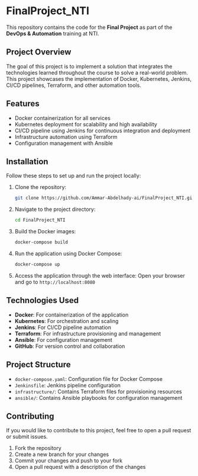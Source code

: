 
# FinalProject_NTI

This repository contains the code for the **Final Project** as part of the **DevOps & Automation** training at NTI.

## Project Overview

The goal of this project is to implement a solution that integrates the technologies learned throughout the course to solve a real-world problem. This project showcases the implementation of Docker, Kubernetes, Jenkins, CI/CD pipelines, Terraform, and other automation tools.

## Features

- Docker containerization for all services
- Kubernetes deployment for scalability and high availability
- CI/CD pipeline using Jenkins for continuous integration and deployment
- Infrastructure automation using Terraform
- Configuration management with Ansible

## Installation

Follow these steps to set up and run the project locally:

1. Clone the repository:
   ```bash
   git clone https://github.com/Ammar-Abdelhady-ai/FinalProject_NTI.git
   ```

2. Navigate to the project directory:
   ```bash
   cd FinalProject_NTI
   ```

3. Build the Docker images:
   ```bash
   docker-compose build
   ```

4. Run the application using Docker Compose:
   ```bash
   docker-compose up
   ```

5. Access the application through the web interface:
   Open your browser and go to `http://localhost:8080`

## Technologies Used

- **Docker**: For containerization of the application
- **Kubernetes**: For orchestration and scaling
- **Jenkins**: For CI/CD pipeline automation
- **Terraform**: For infrastructure provisioning and management
- **Ansible**: For configuration management
- **GitHub**: For version control and collaboration

## Project Structure

- `docker-compose.yaml`: Configuration file for Docker Compose
- `Jenkinsfile`: Jenkins pipeline configuration
- `infrastructure/`: Contains Terraform files for provisioning resources
- `ansible/`: Contains Ansible playbooks for configuration management

## Contributing

If you would like to contribute to this project, feel free to open a pull request or submit issues.

1. Fork the repository
2. Create a new branch for your changes
3. Commit your changes and push to your fork
4. Open a pull request with a description of the changes